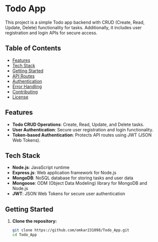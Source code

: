 # Todo App

This project is a simple Todo app backend with CRUD (Create, Read, Update, Delete) functionality for tasks. Additionally, it includes user registration and login APIs for secure access.

## Table of Contents

- [Features](#features)
- [Tech Stack](#tech-stack)
- [Getting Started](#getting-started)
- [API Routes](#api-routes)
- [Authentication](#authentication)
- [Error Handling](#error-handling)
- [Contributing](#contributing)
- [License](#license)

## Features

- **Todo CRUD Operations**: Create, Read, Update, and Delete tasks.
- **User Authentication**: Secure user registration and login functionality.
- **Token-based Authentication**: Protects API routes using JWT (JSON Web Tokens).

## Tech Stack

- **Node.js**: JavaScript runtime
- **Express.js**: Web application framework for Node.js
- **MongoDB**: NoSQL database for storing tasks and user data
- **Mongoose**: ODM (Object Data Modeling) library for MongoDB and Node.js
- **JWT**: JSON Web Tokens for secure user authentication

## Getting Started

1. **Clone the repository:**

   ```bash
   git clone https://github.com/omkar231098/Todo_App.git
   cd Todo_App
